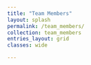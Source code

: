 ```yaml
---
title: "Team Members"
layout: splash
permalink: /team_members/
collection: team_members
entries_layout: grid
classes: wide

---
```

